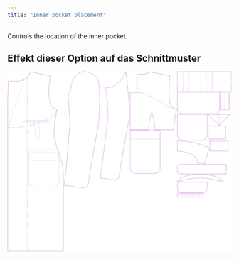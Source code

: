 ```yaml
---
title: "Inner pocket placement"
---
```


Controls the location of the inner pocket.

## Effekt dieser Option auf das Schnittmuster

![This image shows the effect of this option by superimposing several variants that have a different value for this option](carlton_innerpocketplacement_sample.svg "Effect of this option on the pattern")
